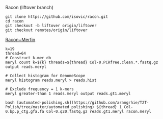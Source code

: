 Racon (liftover branch)  
```
git clone https://github.com/isovic/racon.git
cd racon
git checkout -b liftover origin/liftover
git checkout remotes/origin/liftover

```
[Racon+Merfin](https://github.com/arangrhie/T2T-Polish/tree/master/automated_polishing)
```
k=19
thread=64
# Construct k-mer db
meryl count k=${k} threads=${thread} Col-0.PCRfree.clean.*.fastq.gz output reads.meryl

# Collect histogram for GenomeScope
meryl histogram reads.meryl > reads.hist

# Exclude frequency = 1 k-mers
meryl greater-than 1 reads.meryl output reads.gt1.meryl

bash [automated-polishing.sh](https://github.com/arangrhie/T2T-Polish/tree/master/automated_polishing) ${thread} 1 Col-0.bp.p_ctg.gfa.fa Col-0.q20.fastq.gz reads.gt1.meryl racon.meryl

```
